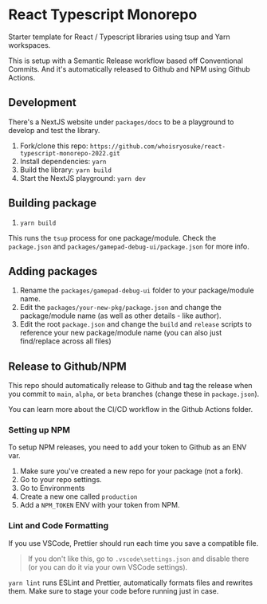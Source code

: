 # React Typescript Monorepo

Starter template for React / Typescript libraries using tsup and Yarn workspaces.

This is setup with a Semantic Release workflow based off Conventional Commits. And it's automatically released to Github and NPM using Github Actions.

## Development

There's a NextJS website under `packages/docs` to be a playground to develop and test the library.

1. Fork/clone this repo: `https://github.com/whoisryosuke/react-typescript-monorepo-2022.git`
1. Install dependencies: `yarn`
1. Build the library: `yarn build`
1. Start the NextJS playground: `yarn dev`

## Building package

1. `yarn build`

This runs the `tsup` process for one package/module. Check the `package.json` and `packages/gamepad-debug-ui/package.json` for more info.

## Adding packages

1. Rename the `packages/gamepad-debug-ui` folder to your package/module name.
1. Edit the `packages/your-new-pkg/package.json` and change the package/module name (as well as other details - like author).
1. Edit the root `package.json` and change the `build` and `release` scripts to reference your new package/module name (you can also just find/replace across all files)

## Release to Github/NPM

This repo should automatically release to Github and tag the release when you commit to `main`, `alpha`, or `beta` branches (change these in `package.json`).

You can learn more about the CI/CD workflow in the Github Actions folder.

### Setting up NPM

To setup NPM releases, you need to add your token to Github as an ENV var.

1. Make sure you've created a new repo for your package (not a fork).
1. Go to your repo settings.
1. Go to Environments
1. Create a new one called `production`
1. Add a `NPM_TOKEN` ENV with your token from NPM.

### Lint and Code Formatting

If you use VSCode, Prettier should run each time you save a compatible file.

> If you don't like this, go to `.vscode\settings.json` and disable there (or you can do it via your own VSCode settings).

`yarn lint` runs ESLint and Prettier, automatically formats files and rewrites them. Make sure to stage your code before running just in case.
